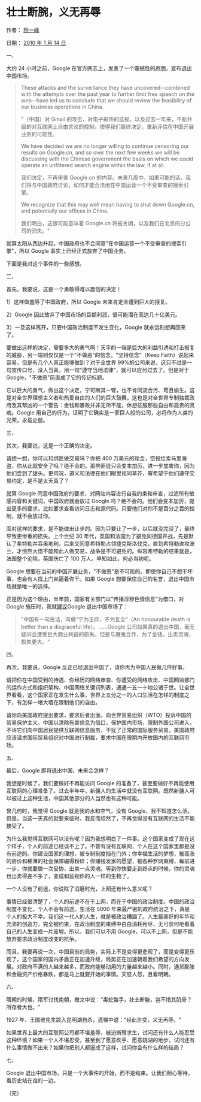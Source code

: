 # 壮士断腕，义无再辱

作者： [阮一峰](https://www.ruanyifeng.com/)

日期： [2010 年 1 月 14 日](https://www.ruanyifeng.com/blog/2010/01/)

一、

大约 24 小时之前，Google 在官方网志上，发表了一个震撼性的[声明](https://googleblog.blogspot.com/2010/01/new-approach-to-china.html)，宣布退出中国市场。

> These attacks and the surveillance they have uncovered--combined with the attempts over the past year to further limit free speech on the web--have led us to conclude that we should review the feasibility of our business operations in China.
>
> "（中国）对 Gmail 的攻击，对电子邮件的监视，以及过去一年来，不断升级的对互联网上自由言论的控制，使得我们最终决定，重新评估在中国开展业务的可能性。
>
> We have decided we are no longer willing to continue censoring our results on Google.cn, and so over the next few weeks we will be discussing with the Chinese government the basis on which we could operate an unfiltered search engine within the law, if at all.
>
> 我们决定，不再审查 Google.cn 的内容。未来几周中，如果可能的话，我们将与中国政府讨论，如何才能合法地在中国运营一个不受审查的搜索引擎。
>
> We recognize that this may well mean having to shut down Google.cn, and potentially our offices in China.
>
> 我们明白，这很可能意味着 Google.cn 将被关闭，以及我们在北京的分公司的消失。"

就算太阳从西边升起，中国政府也不会同意"在中国运营一个不受审查的搜索引擎"，所以 Google 事实上已经正式放弃了中国业务。

下面是我对这个事件的一些感想。

二、

首先，我要说，这是一个勇敢得难以置信的决定！

1）这样做羞辱了中国政府，所以 Google 未来肯定会遭到巨大的报复。

2）Google 因此放弃了中国市场的巨额利润，很可能潜在高达几十亿美元。

3）一旦这样离开，只要中国政治制度不发生变化，Google 就永远别想再回来了。

要做出这样的决定，需要多大的勇气啊！天平的一端是巨大的利益引诱和打击报复的威胁，另一端则仅仅是一个"不做恶"的信念。"坚持信念"（Keep Faith）说起来容易，但是有几个人真正能够做到？对于全世界 99%的公司来说，这只不过是一句宣传口号，没人当真，用一句"遵守当地法律"，就可以应付过去了。但是对于 Google，"不做恶"简直成了它的传记标题。

它以巨大的勇气，做出这个决定，宁可断其一臂，也不肯同流合污、苟且偷生。这是对全世界理想主义者和热爱自由的人们的巨大鼓舞，这也是对全世界专制独裁政府及其帮凶的一个警告：金钱和暴政并非无所不能，休想征服那些自由和高贵的灵魂。Google 用自己的行为，证明了它确实是一家巨人般的公司，必将作为人类的光荣，永载史册。

三、

其次，我要说，这是一个正确的决定。

请想一想，你可以和绑匪做交易吗？你把 400 万美元的赎金，空投给索马里海盗，你从此就安全了吗？绝不会的。那些匪徒只会变本加厉，进一步加害你，因为他们尝到了甜头。更何况，道义和法律在他们眼里视同草芥，寄希望于他们遵守交易约定，是不是太天真了？

就算 Google 同意中国政府的要求，对网站内容进行自我约束和审查，过滤所有敏感内容和关键词，中国政府就会放过 Google 吗？绝不会的。他们会变本加厉，提出更多的要求，比如要求查看访问日志和源代码。只要他们对你不是百分之百的控制，就不会放过你。

面对这样的要求，是不能做出让步的。因为只要让了一步，以后就没完没了，最终导致更惨重的损失。上个世纪 30 年代，英国和法国为了避免同德国开战，先是默认了希特勒并吞奥地利，后来又同意希特勒占领捷克斯洛伐克，直到希特勒进攻波兰，才恍然大悟不能和此人做交易，战争是不可避免的。纵容希特勒的结果就是，法国整个沦陷，英国伤亡了 100 万人。早知如此，何必当初呢。

Google 想要在当前的中国开展业务，"不做恶"是不可能的。即使你自己不想干坏事，也会有人找上门来逼着你干。如果 Google 想要保住自己的名誉，退出中国市场就是唯一的选择。

正是因为这个理由，半年前，国家有关部门以"传播淫秽色情信息"为借口，对 Google 施压时，我就[建议](https://www.ruanyifeng.com/blog/2009/06/an_honourable_death_is_better_than_a_disgraceful_life.html)Google 退出中国市场了：

> "中国有一句古话，叫做"宁为玉碎，不为瓦全"（An honourable death is better than a disgraceful life）。......Google 公司如果真的退出中国，毫无疑问会遭受巨大商业利益的损失。但是与魔鬼合作，为了金钱，出卖灵魂，损失更大。"

四、

再次，我要说，Google 反正已经退出中国了，请你再为中国人民做几件好事。

请把你在中国受到的待遇、你经历的网络审查、你遭受的网络攻击、中国网监部门的运作方式和组织架构、中国网络关键词列表，通通一五一十地公诸于世。让全世界看看，这个国家正在发生什么事，世界上五分之一的人口生活在怎样的制度之下，有怎样一堵大墙在限制他们的自由。

请你向美国政府提出要求，要求后者出面，向世界贸易组织（WTO）投诉中国的贸易保护主义。中国以清除有害信息为借口，保护国内市场，限制外国公司进入，不许它们向中国居民提供互联网信息服务，干扰了正常的国际服务贸易。美国政府应该请求国际贸易组织对中国进行制裁，要求中国在限期内开放国内的互联网市场。

五、

最后，Google 即将退出中国，未来会怎样？

我想是时候了，我们要做好不再能访问 Google 的准备了，甚至要做好不再能使用互联网的心理准备了。过去半年中，新疆人的生活中就没有互联网。既然新疆人可以被过上这种生活，中国其他部分的人当然也有这种可能。

曾几何时，我觉得 Google 就是我的水和空气，没有 Google，我不知道怎么活。但是，当这一天真的就要来临时，我反而坦然了，不再觉得没有互联网的生活不能接受了。

为什么我觉得互联网可以没有呢？因为我想明白了一件事。这个国家变成了现在这个样子，个人的前途已经谈不上了。不管有没有互联网，个人在这个国家里都是没有前途的。你建设国家的理想，被专制制度挡在门外；你幸福生活的梦想，被高涨的房价和稀薄的社会保障碾得粉碎；你赚钱发家的愿望，被各种罗网束缚，每前进一步，你就要做一次妥协，出卖一点灵魂。等到你快要走到终点的时候，你的灵魂也出卖得差不多了，变成和监视你的人一样的生物了。

一个人没有了前途，你说除了消磨时光，上网还有什么意义呢？

事情已经很清楚了，个人的前途不在于上网，而在于中国的政治制度。中国的政治制度不变化，个人不会有前途。生活在 5000 年来最严密的政府统治之下，真是个人的极大不幸。我们这一代人的人生，就是被政治糟蹋了。人生最美好的年华和充沛的创造力，完全被约束，在政治制度的束缚中白白消耗殆尽，无可奈何地看着自己的人生变成一片废墟。所以，我们可以不用 Google，可以不上网，但是不能放弃要求政治制度改变的抗争。

而且，我要再说一次，中国目前的局势，实际上不是变得更悲观了，而是变得更乐观了。这个国家的国内矛盾正在加速升级，局势正在加速朝着我们希望的方向发展。对政府不满的人越来越多，而政府能够动用的力量越来越小。同时，通货膨胀和金融资产价格暴跌，都是马上就要开始的事情。天怒人怨，且看明朝。

六、

隋朝的时候，隋军讨伐南朝，檄文中说："毒蛇螫手，壮士断腕，岂不惜其肌骨？所存者大也。"

1927 年，王国维先生跳入昆明湖自杀，遗嘱中说："经此世变，义无再辱。"

如果世界上最大的互联网公司都不堪羞辱，被迫断臂求生，试问还有什么人能忍受这种环境？如果一个人不堪忍受，甚至到了愿意砍手、愿意跳湖的地步，试问还有什么事情做不出来？如果你把别人都逼成了这样，试问你会有什么样的结局？

七、

Google 退出中国市场，只是一个大事件的开始，而不是结束。让我们耐心等待，看历史站在谁的一边。

（完）
